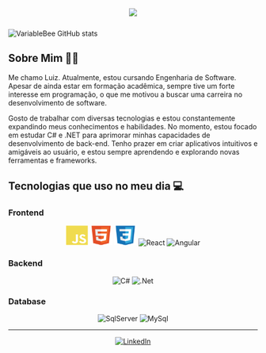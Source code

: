 <h1 align="center">
  <img src="https://readme-typing-svg.herokuapp.com/?font=Righteous&size=35&center=true&vCenter=true&width=500&height=70&duration=4000&lines=Olá,+👋;+Me+chamo+Luiz+Henrique!;" />
</h1>

![VariableBee GitHub stats](https://github-readme-stats.vercel.app/api?username=lzalvesdev&show_icons=true&theme=gotham)

## Sobre Mim 👨‍💻

Me chamo Luiz. Atualmente, estou cursando Engenharia de Software. Apesar de ainda estar em formação acadêmica, sempre tive um forte interesse em programação, o que me motivou a buscar uma carreira no desenvolvimento de software.

Gosto de trabalhar com diversas tecnologias e estou constantemente expandindo meus conhecimentos e habilidades. No momento, estou focado em estudar C# e .NET para aprimorar minhas capacidades de desenvolvimento de back-end. Tenho prazer em criar aplicativos intuitivos e amigáveis ao usuário, e estou sempre aprendendo e explorando novas ferramentas e frameworks.

## Tecnologias que uso no meu dia 💻

### Frontend
<p align="center">
  <img src="https://raw.githubusercontent.com/devicons/devicon/master/icons/javascript/javascript-plain.svg" alt="JavaScript" height="40" width="45" />
  <img src="https://raw.githubusercontent.com/devicons/devicon/master/icons/html5/html5-original.svg" alt="HTML5" height="40" width="45" />
  <img src="https://raw.githubusercontent.com/devicons/devicon/master/icons/css3/css3-original.svg" alt="CSS3" height="40" width="45" />
  <img src="https://cdn.jsdelivr.net/gh/devicons/devicon/icons/react/react-original.svg" alt="React" height="40" width="45" />
  <img src="https://cdn.jsdelivr.net/gh/devicons/devicon/icons/angularjs/angularjs-original.svg" alt="Angular" height="40" width="45" />
</p>

### Backend
<p align="center">
  <img src="https://user-images.githubusercontent.com/25181517/121405384-444d7300-c95d-11eb-959f-913020d3bf90.png" alt="C#" height="40" width="45" />
  <img src="https://user-images.githubusercontent.com/25181517/121405754-b4f48f80-c95d-11eb-8893-fc325bde617f.png" alt=".Net" height="40" width="45" />
</p>

### Database
<p align="center">
  <img src="https://user-images.githubusercontent.com/4249331/52232852-e2c4f780-28bd-11e9-835d-1e3cf3e43888.png" alt="SqlServer" height="40" width="45" />
  <img src="https://user-images.githubusercontent.com/25181517/183896128-ec99105a-ec1a-4d85-b08b-1aa1620b2046.png" alt="MySql" height="40" width="45" />
</p>

<hr />

<div align="center">
  <a href="https://www.linkedin.com/in/lzalvesdev/" target="_blank">
    <img src="https://img.shields.io/badge/-LinkedIn-%230077B5?style=for-the-badge&logo=linkedin&logoColor=white" alt="LinkedIn">
  </a>
</div>
